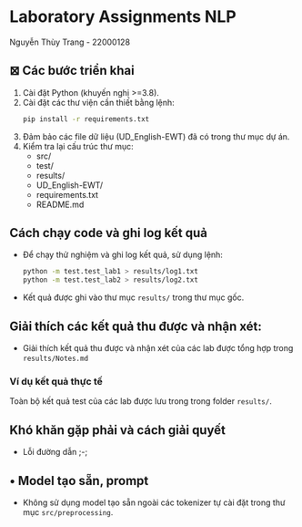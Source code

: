 # Laboratory Assignments NLP
Nguyễn Thùy Trang - 22000128
## ⊠ Các bước triển khai
1. Cài đặt Python (khuyến nghị >=3.8).
2. Cài đặt các thư viện cần thiết bằng lệnh:
   ```bash
   pip install -r requirements.txt
   ```
3. Đảm bảo các file dữ liệu (UD_English-EWT) đã có trong thư mục dự án.
4. Kiểm tra lại cấu trúc thư mục:
   - src/
   - test/
   - results/
   - UD_English-EWT/
   - requirements.txt
   - README.md

## Cách chạy code và ghi log kết quả
- Để chạy thử nghiệm và ghi log kết quả, sử dụng lệnh:
  ```bash
  python -m test.test_lab1 > results/log1.txt
  python -m test.test_lab2 > results/log2.txt
  ```
- Kết quả được ghi vào thư mục `results/` trong thư mục gốc.

##  Giải thích các kết quả thu được và nhận xét:
- Giải thích kết quả thu được và nhận xét của các lab được tổng hợp trong `results/Notes.md`

### Ví dụ kết quả thực tế
Toàn bộ kết quả test của các lab được lưu trong trong folder `results/`.

## Khó khăn gặp phải và cách giải quyết
- Lỗi đường dẫn ;-;
## • Model tạo sẵn, prompt
- Không sử dụng model tạo sẵn ngoài các tokenizer tự cài đặt trong thư mục `src/preprocessing`.
